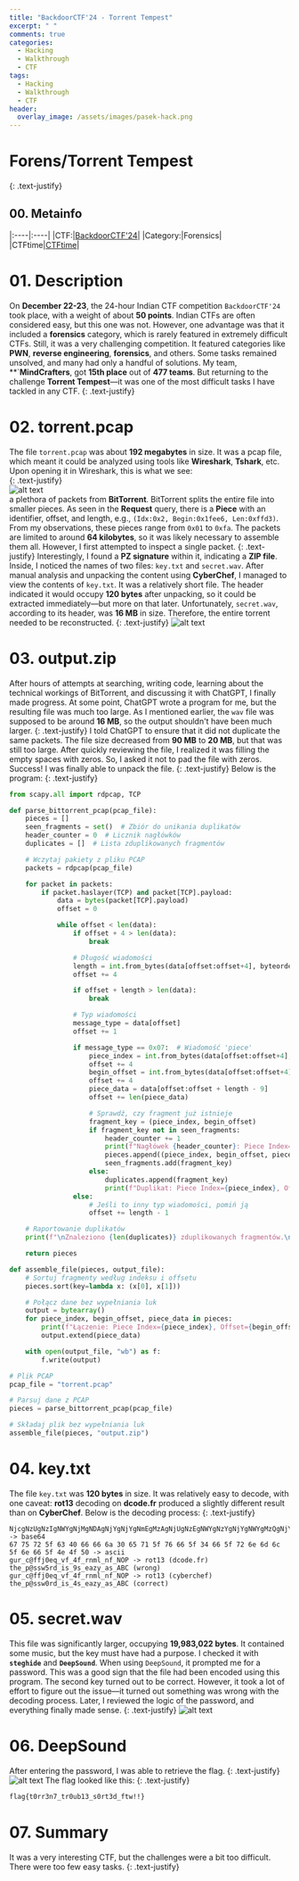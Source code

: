 ```yaml
---
title: "BackdoorCTF'24 - Torrent Tempest"
excerpt: " "
comments: true
categories:
  - Hacking
  - Walkthrough
  - CTF
tags:
  - Hacking
  - Walkthrough
  - CTF
header:
  overlay_image: /assets/images/pasek-hack.png
---
```

# Forens/Torrent Tempest
{: .text-justify}

## 00. Metainfo

|:----|:----|
|CTF:|[BackdoorCTF'24](https://backdoor.infoseciitr.in/)|
|Category:|Forensics|
|CTFtime|[CTFtime](https://ctftime.org/event/2540)|


# 01. Description
On **December 22-23**, the 24-hour Indian CTF competition `BackdoorCTF'24` took place, with a weight of about **50 points**. Indian CTFs are often considered easy, but this one was not. However, one advantage was that it included a **forensics** category, which is rarely featured in extremely difficult CTFs. Still, it was a very challenging competition. It featured categories like **PWN**, **reverse engineering**, **forensics**, and others. Some tasks remained unsolved, and many had only a handful of solutions.
My team, **`**MindCrafters**, got **15th place** out of **477 teams**. But returning to the challenge **Torrent Tempest**—it was one of the most difficult tasks I have tackled in any CTF.
{: .text-justify}

# 02. torrent.pcap
The file `torrent.pcap` was about **192 megabytes** in size. It was a pcap file, which meant it could be analyzed using tools like **Wireshark**, **Tshark**, etc. Upon opening it in Wireshark, this is what we see:  
{: .text-justify}  
![alt text](/assets/images/hacking/2024/05/01.png)  
a plethora of packets from **BitTorrent**. BitTorrent splits the entire file into smaller pieces. As seen in the **Request** query, there is a **Piece** with an identifier, offset, and length, e.g., `(Idx:0x2, Begin:0x1fee6, Len:0xffd3)`. From my observations, these pieces range from `0x01` to `0xfa`. The packets are limited to around **64 kilobytes**, so it was likely necessary to assemble them all. However, I first attempted to inspect a single packet.
{: .text-justify}
Interestingly, I found a **PZ signature** within it, indicating a **ZIP file**. Inside, I noticed the names of two files: `key.txt` and `secret.wav`. After manual analysis and unpacking the content using **CyberChef**, I managed to view the contents of `key.txt`. It was a relatively short file. The header indicated it would occupy **120 bytes** after unpacking, so it could be extracted immediately—but more on that later. Unfortunately, `secret.wav`, according to its header, was **16 MB** in size. Therefore, the entire torrent needed to be reconstructed.
{: .text-justify}
![alt text](/assets/images/hacking/2024/05/02.png)

# 03. output.zip
After hours of attempts at searching, writing code, learning about the technical workings of BitTorrent, and discussing it with ChatGPT, I finally made progress. At some point, ChatGPT wrote a program for me, but the resulting file was much too large. As I mentioned earlier, the `wav` file was supposed to be around **16 MB**, so the output shouldn't have been much larger. 
{: .text-justify}
I told ChatGPT to ensure that it did not duplicate the same packets. The file size decreased from **90 MB** to **20 MB**, but that was still too large. After quickly reviewing the file, I realized it was filling the empty spaces with zeros. So, I asked it not to pad the file with zeros. Success! I was finally able to unpack the file.
{: .text-justify}
Below is the program:
{: .text-justify}
```python
from scapy.all import rdpcap, TCP

def parse_bittorrent_pcap(pcap_file):
    pieces = []
    seen_fragments = set()  # Zbiór do unikania duplikatów
    header_counter = 0  # Licznik nagłówków
    duplicates = []  # Lista zduplikowanych fragmentów

    # Wczytaj pakiety z pliku PCAP
    packets = rdpcap(pcap_file)

    for packet in packets:
        if packet.haslayer(TCP) and packet[TCP].payload:
            data = bytes(packet[TCP].payload)
            offset = 0

            while offset < len(data):
                if offset + 4 > len(data):
                    break

                # Długość wiadomości
                length = int.from_bytes(data[offset:offset+4], byteorder='big')
                offset += 4

                if offset + length > len(data):
                    break

                # Typ wiadomości
                message_type = data[offset]
                offset += 1

                if message_type == 0x07:  # Wiadomość 'piece'
                    piece_index = int.from_bytes(data[offset:offset+4], byteorder='big')
                    offset += 4
                    begin_offset = int.from_bytes(data[offset:offset+4], byteorder='big')
                    offset += 4
                    piece_data = data[offset:offset + length - 9]
                    offset += len(piece_data)

                    # Sprawdź, czy fragment już istnieje
                    fragment_key = (piece_index, begin_offset)
                    if fragment_key not in seen_fragments:
                        header_counter += 1
                        print(f"Nagłówek {header_counter}: Piece Index={piece_index}, Offset={begin_offset}")
                        pieces.append((piece_index, begin_offset, piece_data))
                        seen_fragments.add(fragment_key)
                    else:
                        duplicates.append(fragment_key)
                        print(f"Duplikat: Piece Index={piece_index}, Offset={begin_offset}")
                else:
                    # Jeśli to inny typ wiadomości, pomiń ją
                    offset += length - 1

    # Raportowanie duplikatów
    print(f"\nZnaleziono {len(duplicates)} zduplikowanych fragmentów.\n")

    return pieces

def assemble_file(pieces, output_file):
    # Sortuj fragmenty według indeksu i offsetu
    pieces.sort(key=lambda x: (x[0], x[1]))

    # Połącz dane bez wypełniania luk
    output = bytearray()
    for piece_index, begin_offset, piece_data in pieces:
        print(f"Łączenie: Piece Index={piece_index}, Offset={begin_offset}, Długość={len(piece_data)}")
        output.extend(piece_data)

    with open(output_file, "wb") as f:
        f.write(output)

# Plik PCAP
pcap_file = "torrent.pcap"

# Parsuj dane z PCAP
pieces = parse_bittorrent_pcap(pcap_file)

# Składaj plik bez wypełniania luk
assemble_file(pieces, "output.zip")
```
# 04. key.txt
The file `key.txt` was **120 bytes** in size. It was relatively easy to decode, with one caveat: **rot13** decoding on **dcode.fr** produced a slightly different result than on **CyberChef**. Below is the decoding process:
{: .text-justify}
```text
NjcgNzUgNzIgNWYgNjMgNDAgNjYgNjYgNmEgMzAgNjUgNzEgNWYgNzYgNjYgNWYgMzQgNjYgNWYgNzIgNmUgNmQgNmMgNWYgNmUgNjYgNWYgNGUgNGYgNTA= -> base64
67 75 72 5f 63 40 66 66 6a 30 65 71 5f 76 66 5f 34 66 5f 72 6e 6d 6c 5f 6e 66 5f 4e 4f 50 -> ascii
gur_c@ffj0eq_vf_4f_rnml_nf_NOP -> rot13 (dcode.fr)
the_p@ssw5rd_is_9s_eazy_as_ABC (wrong)
gur_c@ffj0eq_vf_4f_rnml_nf_NOP -> rot13 (cyberchef)
the_p@ssw0rd_is_4s_eazy_as_ABC (correct)
```
# 05. secret.wav
This file was significantly larger, occupying **19,983,022 bytes**. It contained some music, but the key must have had a purpose. I checked it with **`steghide`** and **`DeepSound`**. When using `DeepSound`, it prompted me for a password. This was a good sign that the file had been encoded using this program. The second key turned out to be correct. However, it took a lot of effort to figure out the issue—it turned out something was wrong with the decoding process. Later, I reviewed the logic of the password, and everything finally made sense.
{: .text-justify}
![alt text](/assets/images/hacking/2024/05/03.png)

# 06. DeepSound
After entering the password, I was able to retrieve the flag.
{: .text-justify}
![alt text](/assets/images/hacking/2024/05/04.png)
The flag looked like this: 
{: .text-justify}
```bash
flag{t0rr3n7_tr0ub13_s0rt3d_ftw!!}
```

# 07. Summary
It was a very interesting CTF, but the challenges were a bit too difficult. There were too few easy tasks.
{: .text-justify}

